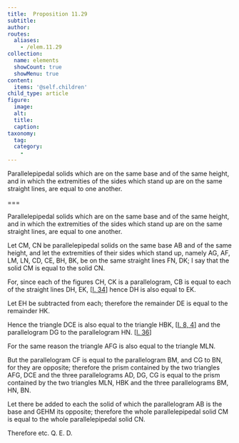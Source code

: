```yaml
---
title:  Proposition 11.29
subtitle: 
author:
routes:
  aliases:
    - /elem.11.29
collection:
  name: elements
  showCount: true
  showMenu: true
content:
  items: '@self.children'
child_type: article
figure:
  image:
  alt:
  title:
  caption:
taxonomy:
  tag:
  category:
    - 
---
```


<p><hi rend="ital">Parallelepipedal solids which are on the same base and of the same height</hi>, <hi rend="ital">and in which the extremities of the sides which stand up are on the same straight lines</hi>, <hi rend="ital">are equal to one another.</hi>
      </p>

===

<p><span class="ital">Parallelepipedal solids which are on the same base and of the same height</span>, <span class="ital">and in which the extremities of the sides which stand up are on the same straight lines</span>, <span class="ital">are equal to one another.</span>
      </p>

<p>Let <span class="ital">CM</span>, <span class="ital">CN</span> be parallelepipedal solids on the same base <span class="ital">AB</span> and of the same height, and let the extremities of their sides which stand up, namely <span class="ital">AG</span>, <span class="ital">AF</span>, <span class="ital">LM</span>, <span class="ital">LN</span>, <span class="ital">CD</span>, <span class="ital">CE</span>, <span class="ital">BH</span>, <span class="ital">BK</span>, be on the same straight lines <span class="ital">FN</span>, <span class="ital">DK</span>; I say that the solid <span class="ital">CM</span> is equal to the solid <span class="ital">CN</span>. 
      </p>

<p>For, since each of the figures <span class="ital">CH</span>, <span class="ital">CK</span> is a parallelogram, <span class="ital">CB</span> is equal to each of the straight lines <span class="ital">DH</span>, <span class="ital">EK</span>, [<a href="/elem.1.34">I. 34</a>] hence <span class="ital">DH</span> is also equal to <span class="ital">EK</span>. </p>

<p>Let <span class="ital">EH</span> be subtracted from each; therefore the remainder <span class="ital">DE</span> is equal to the remainder <span class="ital">HK</span>. </p>

<p>Hence the triangle <span class="ital">DCE</span> is also equal to the triangle <span class="ital">HBK</span>, [<a href="/elem.1.8 elem.1.4">I. 8, 4</a>] and the parallelogram <span class="ital">DG</span> to the parallelogram <span class="ital">HN</span>. [<a href="/elem.1.36">I. 36</a>] <pb n="334"/></p>

<p>For the same reason the triangle <span class="ital">AFG</span> is also equal to the triangle <span class="ital">MLN</span>. </p>

<p>But the parallelogram <span class="ital">CF</span> is equal to the parallelogram <span class="ital">BM</span>, and <span class="ital">CG</span> to <span class="ital">BN</span>, for they are opposite; therefore the prism contained by the two triangles <span class="ital">AFG</span>, <span class="ital">DCE</span> and the three parallelograms <span class="ital">AD</span>, <span class="ital">DG</span>, <span class="ital">CG</span> is equal to the prism contained by the two triangles <span class="ital">MLN</span>, <span class="ital">HBK</span> and the three parallelograms <span class="ital">BM</span>, <span class="ital">HN</span>, <span class="ital">BN</span>. </p>

<p>Let there be added to each the solid of which the parallelogram <span class="ital">AB</span> is the base and <span class="ital">GEHM</span> its opposite; therefore the whole parallelepipedal solid <span class="ital">CM</span> is equal to the whole parallelepipedal solid <span class="ital">CN</span>. </p>

<p>Therefore etc. Q. E. D.</p>

